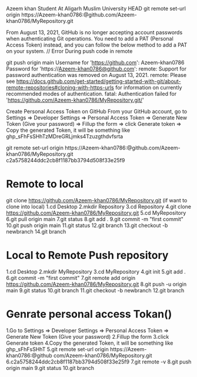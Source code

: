 Azeem khan
Student At Aligarh Muslim University
 HEAD
git remote set-url origin https://Azeem-khan0786:<your-token>@github.com/Azeem-khan0786/MyRepository.git

From August 13, 2021, GitHub is no longer accepting account passwords when authenticating Git operations. You need to add a PAT (Personal Access Token) instead, and you can follow the below method to add a PAT on your system.
// Error During push code in remote

git push origin main Username for 'https://github.com': Azeem-khan0786 Password for 'https://Azeem-khan0786@github.com':  remote: Support for password authentication was removed on August 13, 2021. remote: Please see https://docs.github.com/get-started/getting-started-with-git/about-remote-repositories#cloning-with-https-urls for information on currently recommended modes of authentication. fatal: Authentication failed for 'https://github.com/Azeem-khan0786/MyRepository.git/'

Create Personal Access Token on GitHub
From your GitHub account, go to Settings => Developer Settings => Personal Access Token => Generate New Token (Give your password) => Fillup the form => click Generate token => Copy the generated Token, it will be something like ghp_sFhFsSHhTzMDreGRLjmks4Tzuzgthdvfsrta

 git remote set-url origin https://Azeem-khan0786:<your-token>@github.com/Azeem-khan0786/MyRepository.git
 c2a5758244ddc2cb8f1187bb3794d508f33e25f9

# Remote to local 
git clone https://github.com/Azeem-khan0786/MyRepository.git (if want to clone into local)
1.cd Desktop 
2.mkdir Repository
3.cd Repository
4.git clone https://github.com/Azeem-khan0786/MyRepository.git
5.cd MyRepository
6.git pull origin main
7.git status
8.git add .
9.git commit -m "first commit"
10.git push origin main
11.git status
12.git branch
13.git checkout -b newbranch
14.git branch

# Local to Remote Push repository
1.cd Desktop 
2.mkdir MyRepository
3.cd MyRepository
4.git init
5.git add .
6.git commit -m "first commit"
7.git remote add origin https://github.com/Azeem-khan0786/MyRepository.git
8.git push -u origin main
9.git status
10.git branch
11.git checkout -b newbranch
12.git branch

# Genrate personal access Tokan()
1.Go to Settings => Developer Settings => Personal Access Token => Generate New Token (Give your password)
2.Fillup the form
3.click Generate token
4.Copy the generated Token, it will be something like ghp_sFhFsSHhT
5.git remote set-url origin https://Azeem-khan0786:<your-token>@github
com/Azeem-khan0786/MyRepository.git
6.c2a5758244ddc2cb8f1187bb3794d508f33e25f9
7.git remote -v
8.git push origin main
9.git status
10.git branch
